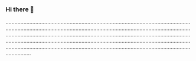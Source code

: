 ### Hi there 👋

.............................................................................................................................................................................................................................................................................................................................................................................................................................................................................................................................................................................................................................................................